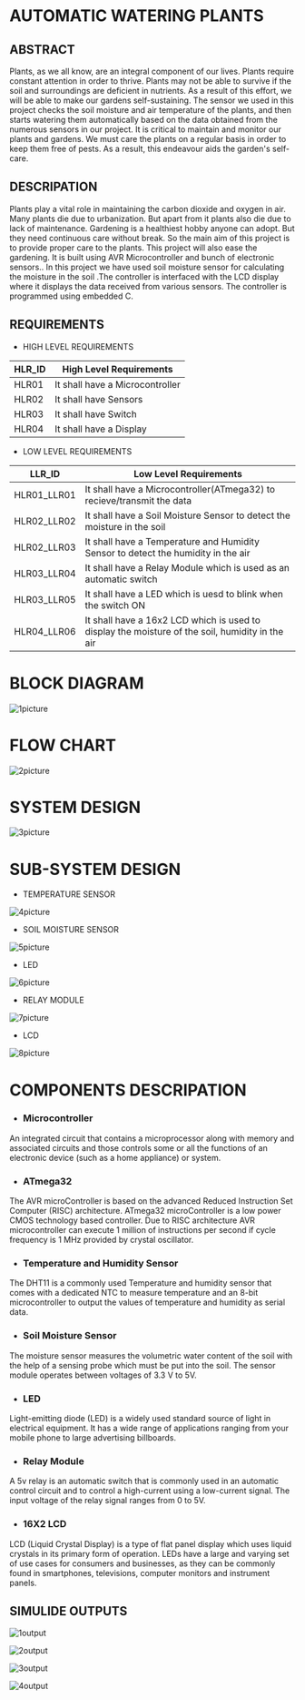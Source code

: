 # AUTOMATIC WATERING PLANTS

## ABSTRACT

Plants, as we all know, are an integral component of our lives. Plants require constant attention in order to thrive. Plants may not be able to survive if the soil and surroundings are deficient in nutrients. As a result of this effort, we will be able to make our gardens self-sustaining. The sensor we used in this project checks the soil moisture and air temperature of the plants, and then starts watering them automatically based on the data obtained from the numerous sensors in our project. It is critical to maintain and monitor our plants and gardens. We must care the plants on a regular basis in order to keep them free of pests. As a result, this endeavour aids the garden's self-care.

## DESCRIPATION

Plants play a vital role in maintaining the carbon dioxide and oxygen in air. Many plants die due to urbanization. But apart from it plants also die due to lack of maintenance. Gardening is a healthiest hobby anyone can adopt. But they need continuous care without break. So the main aim of this project is to provide proper care to the plants. This project will also ease the gardening. It is built using AVR Microcontroller and bunch of electronic sensors.. In this project we have used soil moisture sensor for calculating the moisture in the soil .The controller is interfaced with the LCD display where it displays the data received from various sensors. The controller is programmed using embedded C.

## REQUIREMENTS
 
- HIGH LEVEL REQUIREMENTS

<html>
<body>
<!--StartFragment-->

HLR_ID | High Level Requirements
-- | --
HLR01 | It shall have a Microcontroller
HLR02 | It shall have Sensors
HLR03 | It shall have Switch
HLR04 | It shall have a Display

<!--EndFragment-->
</body>
</html>

- LOW LEVEL REQUIREMENTS

<html>
<body>
<!--StartFragment-->

LLR_ID | Low Level Requirements
-- | --
HLR01_LLR01 | It shall have a Microcontroller(ATmega32) to recieve/transmit the data
HLR02_LLR02 | It shall have a Soil Moisture Sensor to detect the moisture in the soil
HLR02_LLR03 | It shall have a Temperature and Humidity Sensor to detect the humidity in the air
HLR03_LLR04 | It shall have a Relay Module which is used as an automatic switch
HLR03_LLR05 | It shall have a LED which is uesd to blink when the switch ON
HLR04_LLR06 | It shall have a 16x2 LCD which is used to display the moisture of the soil, humidity in the air

<!--EndFragment-->
</body>
</html>

# BLOCK DIAGRAM

![1picture](https://user-images.githubusercontent.com/82794905/164261170-da01159c-dbbd-4e26-ae3a-3ee275c3fe9b.jpg)

# FLOW CHART

![2picture](https://user-images.githubusercontent.com/82794905/164261167-f8cdaebc-40de-4411-a598-516c630eaaab.jpg)

# SYSTEM DESIGN

![3picture](https://user-images.githubusercontent.com/82794905/164261162-0a4a8530-b525-4942-b241-1512c6b44f06.jpg)

# SUB-SYSTEM DESIGN

- TEMPERATURE SENSOR

![4picture](https://user-images.githubusercontent.com/82794905/164261160-181adf81-956c-4cd2-96b3-c28a7452181d.jpg)


- SOIL MOISTURE SENSOR

![5picture](https://user-images.githubusercontent.com/82794905/164261157-eb849679-a0e1-4b2b-8737-2b543096a1b8.jpg)

- LED

![6picture](https://user-images.githubusercontent.com/82794905/164261156-171246c6-a64e-458a-a123-b587dd0afceb.jpg)


- RELAY MODULE

![7picture](https://user-images.githubusercontent.com/82794905/164261152-da9ea9ee-c67a-4e56-9696-4a83a7b32ce1.jpg)

- LCD

![8picture](https://user-images.githubusercontent.com/82794905/164261138-eb005a21-4518-4cb4-8ec4-5bbf686b04a6.jpeg)

# COMPONENTS DESCRIPATION

- ### Microcontroller
An integrated circuit that contains a microprocessor along with memory and associated circuits and those controls some or all the functions of an electronic device (such as a home appliance) or system.

- ### ATmega32
The AVR microController is based on the advanced Reduced Instruction Set Computer (RISC) architecture. ATmega32 microController is a low power CMOS technology based controller. Due to RISC architecture AVR microcontroller can execute 1 million of instructions per second if cycle frequency is 1 MHz provided by crystal oscillator.

- ### Temperature and Humidity Sensor
The DHT11 is a commonly used Temperature and humidity sensor that comes with a dedicated NTC to measure temperature and an 8-bit microcontroller to output the values of temperature and humidity as serial data.

- ### Soil Moisture Sensor
The moisture sensor measures the volumetric water content of the soil with the help of a sensing probe which must be put into the soil. The sensor module operates between voltages of 3.3 V to 5V.

- ### LED
Light-emitting diode (LED) is a widely used standard source of light in electrical equipment. It has a wide range of applications ranging from your mobile phone to large advertising billboards.

- ### Relay Module
A 5v relay is an automatic switch that is commonly used in an automatic control circuit and to control a high-current using a low-current signal. The input voltage of the relay signal ranges from 0 to 5V.

- ### 16X2 LCD
LCD (Liquid Crystal Display) is a type of flat panel display which uses liquid crystals in its primary form of operation. LEDs have a large and varying set of use cases for consumers and businesses, as they can be commonly found in smartphones, televisions, computer monitors and instrument panels.


## SIMULIDE OUTPUTS

![1output](https://user-images.githubusercontent.com/101035658/164483275-66c98f71-bc47-414b-bc44-d1103702bb4e.png)

![2output](https://user-images.githubusercontent.com/101035658/164483270-2cab4421-2215-4b4b-b13f-b7589c911fb9.jpeg)

![3output](https://user-images.githubusercontent.com/101035658/164483266-2291d2f5-eb05-413b-b073-2f56b0fe1717.jpeg)

![4output](https://user-images.githubusercontent.com/101035658/164483255-cf90c63b-e9aa-40d3-871b-2863ec9b60e9.jpeg)

